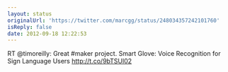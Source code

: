 ```yaml
---
layout: status
originalUrl: 'https://twitter.com/marcgg/status/248034357242101760'
isReply: false
date: 2012-09-18 12:22:53
---
```


RT @timoreilly: Great #maker project. Smart Glove: Voice Recognition for Sign Language Users http://t.co/9bTSUl02
